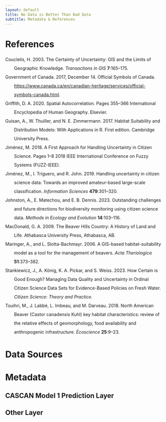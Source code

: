 ```yaml
---
layout: default
title: No Data is Better Than Bad Data
subtitle: Metadata & References
---
```


# References
<div class="csl-bib-body" style="line-height: 2; margin-left: 2em; text-indent:-2em;">
  <div class="csl-entry">Couclelis, H. 2003. The Certainty of Uncertainty: GIS and the Limits of Geographic Knowledge. <i>Transactions in GIS</i> <b>7</b>:165–175.</div>
  <span class="Z3988" title="url_ver=Z39.88-2004&amp;ctx_ver=Z39.88-2004&amp;rfr_id=info%3Asid%2Fzotero.org%3A2&amp;rft_id=info%3Adoi%2F10.1111%2F1467-9671.00138&amp;rft_val_fmt=info%3Aofi%2Ffmt%3Akev%3Amtx%3Ajournal&amp;rft.genre=article&amp;rft.atitle=The%20Certainty%20of%20Uncertainty%3A%20GIS%20and%20the%20Limits%20of%20Geographic%20Knowledge&amp;rft.jtitle=Transactions%20in%20GIS&amp;rft.stitle=Transactions%20in%20GIS&amp;rft.volume=7&amp;rft.issue=2&amp;rft.aufirst=Helen&amp;rft.aulast=Couclelis&amp;rft.au=Helen%20Couclelis&amp;rft.date=2003-03&amp;rft.pages=165-175&amp;rft.spage=165&amp;rft.epage=175&amp;rft.issn=1361-1682%2C%201467-9671&amp;rft.language=en"></span>
  <div class="csl-entry">Government of Canada. 2017, December 14. Official Symbols of Canada. <a href="https://www.canada.ca/en/canadian-heritage/services/official-symbols-canada.html">https://www.canada.ca/en/canadian-heritage/services/official-symbols-canada.html</a>.</div>
  <span class="Z3988" title="url_ver=Z39.88-2004&amp;ctx_ver=Z39.88-2004&amp;rfr_id=info%3Asid%2Fzotero.org%3A2&amp;rft_val_fmt=info%3Aofi%2Ffmt%3Akev%3Amtx%3Adc&amp;rft.type=webpage&amp;rft.title=Official%20Symbols%20of%20Canada&amp;rft.description=Read%20about%20the%20flags%2C%20arms%20and%20other%20symbols%20that%20have%20received%20official%20designation%20by%20the%20Government%20of%20Canada.&amp;rft.identifier=https%3A%2F%2Fwww.canada.ca%2Fen%2Fcanadian-heritage%2Fservices%2Fofficial-symbols-canada.html&amp;rft.au=undefined&amp;rft.date=2017-12-14&amp;rft.language=eng"></span>
  <div class="csl-entry">Griffith, D. A. 2020. Spatial Autocorrelation. Pages 355–366 International Encyclopedia of Human Geography. Elsevier.</div>
  <span class="Z3988" title="url_ver=Z39.88-2004&amp;ctx_ver=Z39.88-2004&amp;rfr_id=info%3Asid%2Fzotero.org%3A2&amp;rft_id=urn%3Aisbn%3A978-0-08-102296-2&amp;rft_val_fmt=info%3Aofi%2Ffmt%3Akev%3Amtx%3Abook&amp;rft.genre=bookitem&amp;rft.atitle=Spatial%20Autocorrelation&amp;rft.publisher=Elsevier&amp;rft.aufirst=Daniel%20A.&amp;rft.aulast=Griffith&amp;rft.au=Daniel%20A.%20Griffith&amp;rft.date=2020&amp;rft.pages=355-366&amp;rft.spage=355&amp;rft.epage=366&amp;rft.isbn=978-0-08-102296-2&amp;rft.language=en"></span>
  <div class="csl-entry">Guisan, A., W. Thuiller, and N. E. Zimmermann. 2017. Habitat Suitability and Distribution Models: With Applications in R. First edition. Cambridge University Press.</div>
  <span class="Z3988" title="url_ver=Z39.88-2004&amp;ctx_ver=Z39.88-2004&amp;rfr_id=info%3Asid%2Fzotero.org%3A2&amp;rft_id=urn%3Aisbn%3A978-1-139-02827-1%20978-0-521-76513-8%20978-0-521-75836-9&amp;rft_val_fmt=info%3Aofi%2Ffmt%3Akev%3Amtx%3Abook&amp;rft.genre=book&amp;rft.btitle=Habitat%20Suitability%20and%20Distribution%20Models%3A%20With%20Applications%20in%20R&amp;rft.publisher=Cambridge%20University%20Press&amp;rft.edition=1&amp;rft.aufirst=Antoine&amp;rft.aulast=Guisan&amp;rft.au=Antoine%20Guisan&amp;rft.au=Wilfried%20Thuiller&amp;rft.au=Niklaus%20E.%20Zimmermann&amp;rft.date=2017-09-14&amp;rft.isbn=978-1-139-02827-1%20978-0-521-76513-8%20978-0-521-75836-9"></span>
  <div class="csl-entry">Jiménez, M. 2018. A First Approach for Handling Uncertainty in Citizen Science. Pages 1–8 2018 IEEE International Conference on Fuzzy Systems (FUZZ-IEEE).</div>
  <span class="Z3988" title="url_ver=Z39.88-2004&amp;ctx_ver=Z39.88-2004&amp;rfr_id=info%3Asid%2Fzotero.org%3A2&amp;rft_id=info%3Adoi%2F10.1109%2FFUZZ-IEEE.2018.8491451&amp;rft_val_fmt=info%3Aofi%2Ffmt%3Akev%3Amtx%3Abook&amp;rft.genre=proceeding&amp;rft.atitle=A%20First%20Approach%20for%20Handling%20Uncertainty%20in%20Citizen%20Science&amp;rft.btitle=2018%20IEEE%20International%20Conference%20on%20Fuzzy%20Systems%20(FUZZ-IEEE)&amp;rft.aufirst=Manuel&amp;rft.aulast=Jim%C3%A9nez&amp;rft.au=Manuel%20Jim%C3%A9nez&amp;rft.date=2018-07&amp;rft.pages=1-8&amp;rft.spage=1&amp;rft.epage=8"></span>
  <div class="csl-entry">Jiménez, M., I. Triguero, and R. John. 2019. Handling uncertainty in citizen science data: Towards an improved amateur-based large-scale classification. <i>Information Sciences</i> <b>479</b>:301–320.</div>
  <span class="Z3988" title="url_ver=Z39.88-2004&amp;ctx_ver=Z39.88-2004&amp;rfr_id=info%3Asid%2Fzotero.org%3A2&amp;rft_id=info%3Adoi%2F10.1016%2Fj.ins.2018.12.011&amp;rft_val_fmt=info%3Aofi%2Ffmt%3Akev%3Amtx%3Ajournal&amp;rft.genre=article&amp;rft.atitle=Handling%20uncertainty%20in%20citizen%20science%20data%3A%20Towards%20an%20improved%20amateur-based%20large-scale%20classification&amp;rft.jtitle=Information%20Sciences&amp;rft.stitle=Information%20Sciences&amp;rft.volume=479&amp;rft.aufirst=Manuel&amp;rft.aulast=Jim%C3%A9nez&amp;rft.au=Manuel%20Jim%C3%A9nez&amp;rft.au=Isaac%20Triguero&amp;rft.au=Robert%20John&amp;rft.date=2019-04-01&amp;rft.pages=301-320&amp;rft.spage=301&amp;rft.epage=320&amp;rft.issn=0020-0255"></span>
  <div class="csl-entry">Johnston, A., E. Matechou, and E. B. Dennis. 2023. Outstanding challenges and future directions for biodiversity monitoring using citizen science data. <i>Methods in Ecology and Evolution</i> <b>14</b>:103–116.</div>
  <span class="Z3988" title="url_ver=Z39.88-2004&amp;ctx_ver=Z39.88-2004&amp;rfr_id=info%3Asid%2Fzotero.org%3A2&amp;rft_id=info%3Adoi%2F10.1111%2F2041-210X.13834&amp;rft_val_fmt=info%3Aofi%2Ffmt%3Akev%3Amtx%3Ajournal&amp;rft.genre=article&amp;rft.atitle=Outstanding%20challenges%20and%20future%20directions%20for%20biodiversity%20monitoring%20using%20citizen%20science%20data&amp;rft.jtitle=Methods%20in%20Ecology%20and%20Evolution&amp;rft.volume=14&amp;rft.issue=1&amp;rft.aufirst=Alison&amp;rft.aulast=Johnston&amp;rft.au=Alison%20Johnston&amp;rft.au=Eleni%20Matechou&amp;rft.au=Emily%20B.%20Dennis&amp;rft.date=2023&amp;rft.pages=103-116&amp;rft.spage=103&amp;rft.epage=116&amp;rft.issn=2041-210X&amp;rft.language=en"></span>
  <div class="csl-entry">MacDonald, G. A. 2009. The Beaver Hills Country: A History of Land and Life. Athabasca University Press, Athabasca, AB.</div>
  <span class="Z3988" title="url_ver=Z39.88-2004&amp;ctx_ver=Z39.88-2004&amp;rfr_id=info%3Asid%2Fzotero.org%3A2&amp;rft_id=urn%3Aisbn%3A978-1-897425-37-4%20978-1-897425-38-1&amp;rft_val_fmt=info%3Aofi%2Ffmt%3Akev%3Amtx%3Abook&amp;rft.genre=book&amp;rft.btitle=The%20Beaver%20Hills%20Country%3A%20A%20History%20of%20Land%20and%20Life&amp;rft.place=Athabasca%2C%20AB&amp;rft.publisher=Athabasca%20University%20Press&amp;rft.aufirst=Graham%20A.&amp;rft.aulast=MacDonald&amp;rft.au=Graham%20A.%20MacDonald&amp;rft.date=2009&amp;rft.tpages=1&amp;rft.isbn=978-1-897425-37-4%20978-1-897425-38-1&amp;rft.language=en"></span>
  <div class="csl-entry">Maringer, A., and L. Slotta-Bachmayr. 2006. A GIS-based habitat-suitability model as a tool for the management of beavers. <i>Acta Theriologica</i> <b>51</b>:373–382.</div>
  <span class="Z3988" title="url_ver=Z39.88-2004&amp;ctx_ver=Z39.88-2004&amp;rfr_id=info%3Asid%2Fzotero.org%3A2&amp;rft_id=info%3Adoi%2F10.1007%2FBF03195184&amp;rft_val_fmt=info%3Aofi%2Ffmt%3Akev%3Amtx%3Ajournal&amp;rft.genre=article&amp;rft.atitle=A%20GIS-based%20habitat-suitability%20model%20as%20a%20tool%20for%20the%20management%20of%20beavers&amp;rft.jtitle=Acta%20Theriologica&amp;rft.stitle=Acta%20Theriol&amp;rft.volume=51&amp;rft.issue=4&amp;rft.aufirst=Alexander&amp;rft.aulast=Maringer&amp;rft.au=Alexander%20Maringer&amp;rft.au=Leopold%20Slotta-Bachmayr&amp;rft.date=2006-12-01&amp;rft.pages=373-382&amp;rft.spage=373&amp;rft.epage=382&amp;rft.issn=2190-3743&amp;rft.language=en"></span>
  <div class="csl-entry">Stankiewicz, J., A. König, K. A. Pickar, and S. Weiss. 2023. How Certain is Good Enough? Managing Data Quality and Uncertainty in Ordinal Citizen Science Data Sets for Evidence-Based Policies on Fresh Water. <i>Citizen Science: Theory and Practice</i>.</div>
  <span class="Z3988" title="url_ver=Z39.88-2004&amp;ctx_ver=Z39.88-2004&amp;rfr_id=info%3Asid%2Fzotero.org%3A2&amp;rft_id=info%3Adoi%2F10.5334%2Fcstp.592&amp;rft_val_fmt=info%3Aofi%2Ffmt%3Akev%3Amtx%3Ajournal&amp;rft.genre=article&amp;rft.atitle=How%20Certain%20is%20Good%20Enough%3F%20Managing%20Data%20Quality%20and%20Uncertainty%20in%20Ordinal%20Citizen%20Science%20Data%20Sets%20for%20Evidence-Based%20Policies%20on%20Fresh%20Water&amp;rft.jtitle=Citizen%20Science%3A%20Theory%20and%20Practice&amp;rft.aufirst=Jacek&amp;rft.aulast=Stankiewicz&amp;rft.au=Jacek%20Stankiewicz&amp;rft.au=Ariane%20K%C3%B6nig&amp;rft.au=Karl%20Arthur%20Pickar&amp;rft.au=Stefan%20Weiss&amp;rft.date=2023&amp;rft.issn=2057-4991&amp;rft.language=English"></span>
  <div class="csl-entry">Touihri, M., J. Labbé, L. Imbeau, and M. Darveau. 2018. North American Beaver (Castor canadensis Kuhl) key habitat characteristics: review of the relative effects of geomorphology, food availability and anthropogenic infrastructure. <i>Écoscience</i> <b>25</b>:9–23.</div>
  <span class="Z3988" title="url_ver=Z39.88-2004&amp;ctx_ver=Z39.88-2004&amp;rfr_id=info%3Asid%2Fzotero.org%3A2&amp;rft_id=info%3Adoi%2F10.1080%2F11956860.2017.1395314&amp;rft_val_fmt=info%3Aofi%2Ffmt%3Akev%3Amtx%3Ajournal&amp;rft.genre=article&amp;rft.atitle=North%20American%20Beaver%20(Castor%20canadensis%20Kuhl)%20key%20habitat%20characteristics%3A%20review%20of%20the%20relative%20effects%20of%20geomorphology%2C%20food%20availability%20and%20anthropogenic%20infrastructure&amp;rft.jtitle=%C3%89coscience&amp;rft.volume=25&amp;rft.issue=1&amp;rft.aufirst=Moez&amp;rft.aulast=Touihri&amp;rft.au=Moez%20Touihri&amp;rft.au=Julie%20Labb%C3%A9&amp;rft.au=Louis%20Imbeau&amp;rft.au=Marcel%20Darveau&amp;rft.date=2018-01-02&amp;rft.pages=9-23&amp;rft.spage=9&amp;rft.epage=23&amp;rft.issn=1195-6860"></span>
</div>

# Data Sources

# Metadata

## CASCAN Model 1 Prediction Layer

## Other Layer
